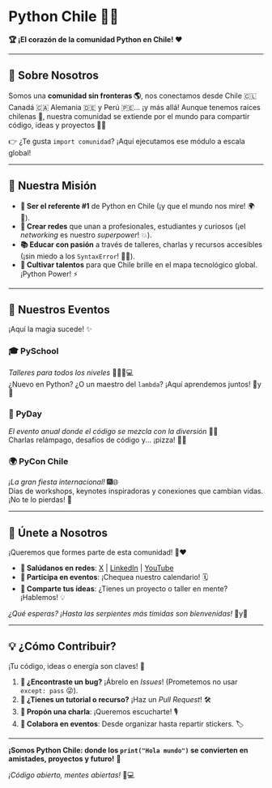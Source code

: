 # Python Chile 🐍✨  
**🏆 ¡El corazón de la comunidad Python en Chile! ❤️**  

---

## 📖 **Sobre Nosotros**  
Somos una **comunidad sin fronteras 🌎**, nos conectamos desde Chile 🇨🇱 Canadá 🇨🇦 Alemania 🇩🇪 y Perú 🇵🇪... ¡y más allá! Aunque tenemos raíces chilenas 🌋, nuestra comunidad se extiende por el mundo para compartir código, ideas y proyectos 🐍💙

👉 ¿Te gusta `import comunidad`? ¡Aquí ejecutamos ese módulo a escala global! 

---

## 💫 **Nuestra Misión**  
- **🐍 Ser el referente #1** de Python en Chile (¡y que el mundo nos mire! 🌍👀).  
- **🤝 Crear redes** que unan a profesionales, estudiantes y curiosos (¡el *networking* es nuestro *superpower*! 💥).  
- **📚 Educar con pasión** a través de talleres, charlas y recursos accesibles (¡sin miedo a los `SyntaxError`! 🚫😱).  
- **🌱 Cultivar talentos** para que Chile brille en el mapa tecnológico global. ¡Python Power! ⚡  

---

## 🎉 **Nuestros Eventos**  
¡Aquí la magia sucede! ✨  

### 🎓 **PySchool**  
*Talleres para todos los niveles* 🧑🏫👩💻  
¿Nuevo en Python? ¿O un maestro del `lambda`? ¡Aquí aprendemos juntos! 📝y📖  

### 🎪 **PyDay**  
*El evento anual donde el código se mezcla con la diversión* 🎪🤹  
Charlas relámpago, desafíos de código y... ¡pizza! 🤌🍕  

### 🌍 **PyCon Chile**  
*¡La gran fiesta internacional!* 🎆🌐  
Días de workshops, keynotes inspiradoras y conexiones que cambian vidas. ¡No te lo pierdas! 🚀  

---

## 🚀 **Únete a Nosotros**  
¡Queremos que formes parte de esta comunidad! 🐍❤️  

- **👋 Salúdanos en redes**: [X](https://x.com/pythonchiledev) | [LinkedIn](https://www.linkedin.com/groups/4929519/) | [YouTube](https://www.youtube.com/c/PythonChile)  
- **📅 Participa en eventos**: ¡Chequea nuestro calendario! 🗓️  
- **💬 Comparte tus ideas**: ¿Tienes un proyecto o taller en mente? ¡Hablemos! 💡  

*¿Qué esperas? ¡Hasta las serpientes más tímidas son bienvenidas!* 🎉y🎈  

---

## 💡 **¿Cómo Contribuir?**  
¡Tu código, ideas o energía son claves! 🔑  

1. **🐛 ¿Encontraste un bug?** ¡Ábrelo en *Issues*! (Prometemos no usar `except: pass` 😜).  
2. **📝 ¿Tienes un tutorial o recurso?** ¡Haz un *Pull Request*! 🛠️  
3. **🎤 Propón una charla**: ¡Queremos escucharte! 🎙️  
4. **🤝 Colabora en eventos**: Desde organizar hasta repartir stickers. 🏷️  

---

**¡Somos Python Chile: donde los `print("Hola mundo")` se convierten en amistades, proyectos y futuro!** 🌟  

*¡Código abierto, mentes abiertas!* 👐💻  
